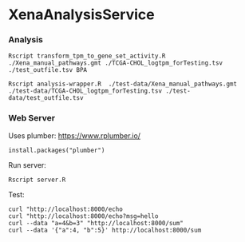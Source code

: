 # XenaAnalysisService


### Analysis 


    Rscript transform_tpm_to_gene_set_activity.R ./Xena_manual_pathways.gmt ./TCGA-CHOL_logtpm_forTesting.tsv ./test_outfile.tsv BPA
    
    Rscript analysis-wrapper.R  ./test-data/Xena_manual_pathways.gmt ./test-data/TCGA-CHOL_logtpm_forTesting.tsv ./test-data/test_outfile.tsv 




### Web Server

Uses plumber: https://www.rplumber.io/  

    install.packages("plumber")
   
Run server:

    Rscript server.R
   
Test:

    curl "http://localhost:8000/echo
    curl "http://localhost:8000/echo?msg=hello
    curl --data "a=4&b=3" "http://localhost:8000/sum"
    curl --data '{"a":4, "b":5}' http://localhost:8000/sum
   


